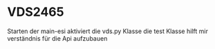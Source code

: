 # VDS2465

Starten der main-esi aktiviert die vds.py Klasse 
die test Klasse hilft mir verständnis für die Api aufzubauen 
